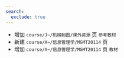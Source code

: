 ```yaml
---
search:
  exclude: true
---
```


- 增加 `course/J~/机械制图/课外资源` 页 `参考教材`
- 新建 `course/X~/信息管理学/MGMT20114` 页
- 增加 `course/X~/信息管理学/MGMT20114` 页 `教材`
